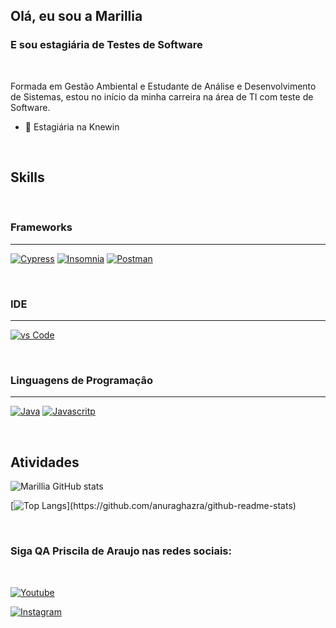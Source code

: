 ## Olá, eu sou a Marillia

### E sou estagiária de Testes de Software

<br>

Formada em Gestão Ambiental e Estudante de Análise e Desenvolvimento de Sistemas, estou no início da minha carreira na área de TI com teste de Software.

- 🧠 Estagiária na Knewin

<br>

## **Skills**

<br>

### Frameworks

---

[![Cypress](https://img.shields.io/badge/Cypress-17202C?style=for-the-badge&logo=cypress&logoColor=white)]() [![Insomnia](https://img.shields.io/badge/Insomnia-5849be?style=for-the-badge&logo=Insomnia&logoColor=white)]() [![Postman](https://img.shields.io/badge/Postman-FF6C37?style=for-the-badge&logo=Postman&logoColor=white)]()

<br>

### IDE

---

[![vs Code](https://img.shields.io/badge/Visual_Studio_Code-0078D4?style=for-the-badge&logo=visual%20studio%20code&logoColor=white)]()

<br>

### Linguagens de Programação

---

[![Java](https://img.shields.io/badge/Java-ED8B00?style=for-the-badge&logo=java&logoColor=white)]() [![Javascritp](https://img.shields.io/badge/JavaScript-323330?style=for-the-badge&logo=javascript&logoColor=F7DF1E)]()

<br>

## Atividades

![Marillia GitHub stats](https://github-readme-stats.vercel.app/api?username=marilliadantas&show_icons=true&theme=aura&include_all_commits=true&count_private=true")

[![Top Langs](https://github-readme-stats.vercel.app/api/top-langs/?username=marilliadantas&layout=compact&langs_count=7&theme=aura")](https://github.com/anuraghazra/github-readme-stats)

<br>

### Siga QA Priscila de Araujo nas redes sociais:

<br>

[![Youtube](https://img.shields.io/badge/YouTube-FF0000?style=for-the-badge&logo=youtube&logoColor=white)](https://www.youtube.com/channel/UCt3l355CiuD_o15MBJAimZA)

[![Instagram](https://img.shields.io/badge/Instagram-E4405F?style=for-the-badge&logo=instagram&logoColor=white)](https://www.instagram.com/qaprisciladearaujo/)

<br>
